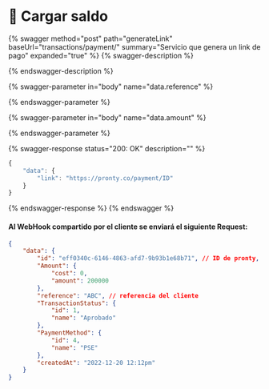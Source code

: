 # 💸 Cargar saldo



{% swagger method="post" path="generateLink" baseUrl="transactions/payment/" summary="Servicio que genera un link de pago" expanded="true" %}
{% swagger-description %}

{% endswagger-description %}

{% swagger-parameter in="body" name="data.reference" %}

{% endswagger-parameter %}

{% swagger-parameter in="body" name="data.amount" %}

{% endswagger-parameter %}

{% swagger-response status="200: OK" description="" %}
```javascript
{
    "data": {
        "link": "https://pronty.co/payment/ID"
    }
}
```
{% endswagger-response %}
{% endswagger %}



#### Al WebHook compartido por el cliente se enviará el siguiente Request:

```json
{
    "data": {
        "id": "eff0340c-6146-4863-afd7-9b93b1e68b71", // ID de pronty,
        "Amount": {
            "cost": 0,
            "amount": 200000
        },
        "reference": "ABC", // referencia del cliente
        "TransactionStatus": {
            "id": 1,
            "name": "Aprobado"
        },
        "PaymentMethod": {
            "id": 4,
            "name": "PSE"
        },
        "createdAt": "2022-12-20 12:12pm"
    }
}
```

